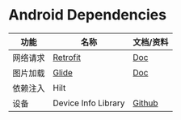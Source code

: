 
# Android Dependencies

| 功能   | 名称                                               | 文档/资料                                                       |
| ---- | ------------------------------------------------ | ----------------------------------------------------------- |
| 网络请求 | [Retrofit](<https://github.com/square/retrofit>) | [Doc](<http://square.github.io/retrofit/>)                  |
| 图片加载 | [Glide](<https://github.com/bumptech/glide>)     | [Doc](<https://muyangmin.github.io/glide-docs-cn/>)         |
| 依赖注入 | Hilt                                             |                                                             |
| 设备   | Device Info Library                              | [Github](https://github.com/sidAndroid01/DeviceInfoLibrary) |


 

